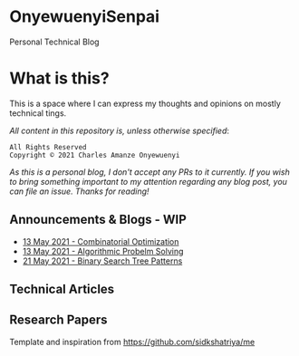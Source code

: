 # OnyewuenyiSenpai
Personal Technical Blog 


# What is this?

This is a space where I can express my thoughts and opinions on mostly technical tings.

_All content in this repository is, unless otherwise specified_:
```
All Rights Reserved
Copyright © 2021 Charles Amanze Onyewuenyi
```

_As this is a personal blog, I don't accept any PRs to it currently. If you wish to bring something important to my attention regarding any blog post, you can file an issue. Thanks for reading!_

## Announcements & Blogs - WIP
- [13 May 2021 - Combinatorial Optimization](https://github.com/onyewuenyi/OnyewuenyiSenpai/blob/main/id=0-combinatorial-optimization.md)
- [13 May 2021 - Algorithmic Probelm Solving](https://github.com/onyewuenyi/OnyewuenyiSenpai/blob/main/id=1-algorithmic-probelm-solving.md)
- [21 May 2021 - Binary Search Tree Patterns](https://github.com/onyewuenyi/OnyewuenyiSenpai/blob/main/id%3D3-binary-search-tree-patterns.md)

## Technical Articles

## Research Papers 

Template and inspiration from https://github.com/sidkshatriya/me 
